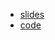 * [slides](workshop.html)
* [code](https://github.com/idealabasu/project_msn_workshop/tree/main/workshop-1)
